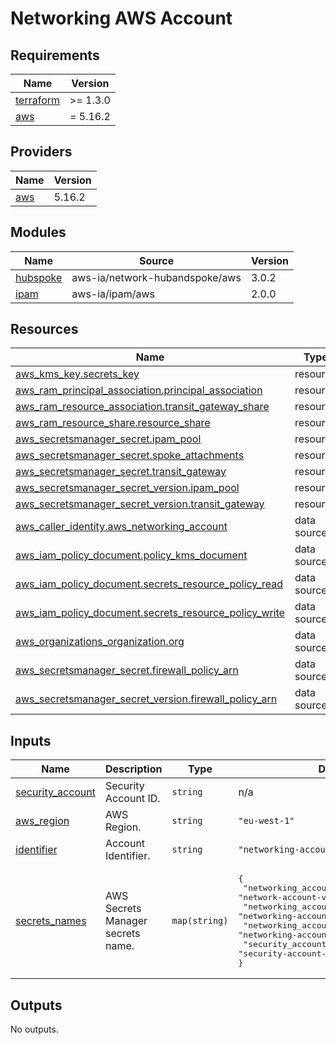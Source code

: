 <!-- BEGIN_TF_DOCS -->
# Networking AWS Account

## Requirements

| Name | Version |
|------|---------|
| <a name="requirement_terraform"></a> [terraform](#requirement\_terraform) | >= 1.3.0 |
| <a name="requirement_aws"></a> [aws](#requirement\_aws) | = 5.16.2 |

## Providers

| Name | Version |
|------|---------|
| <a name="provider_aws"></a> [aws](#provider\_aws) | 5.16.2 |

## Modules

| Name | Source | Version |
|------|--------|---------|
| <a name="module_hubspoke"></a> [hubspoke](#module\_hubspoke) | aws-ia/network-hubandspoke/aws | 3.0.2 |
| <a name="module_ipam"></a> [ipam](#module\_ipam) | aws-ia/ipam/aws | 2.0.0 |

## Resources

| Name | Type |
|------|------|
| [aws_kms_key.secrets_key](https://registry.terraform.io/providers/hashicorp/aws/5.16.2/docs/resources/kms_key) | resource |
| [aws_ram_principal_association.principal_association](https://registry.terraform.io/providers/hashicorp/aws/5.16.2/docs/resources/ram_principal_association) | resource |
| [aws_ram_resource_association.transit_gateway_share](https://registry.terraform.io/providers/hashicorp/aws/5.16.2/docs/resources/ram_resource_association) | resource |
| [aws_ram_resource_share.resource_share](https://registry.terraform.io/providers/hashicorp/aws/5.16.2/docs/resources/ram_resource_share) | resource |
| [aws_secretsmanager_secret.ipam_pool](https://registry.terraform.io/providers/hashicorp/aws/5.16.2/docs/resources/secretsmanager_secret) | resource |
| [aws_secretsmanager_secret.spoke_attachments](https://registry.terraform.io/providers/hashicorp/aws/5.16.2/docs/resources/secretsmanager_secret) | resource |
| [aws_secretsmanager_secret.transit_gateway](https://registry.terraform.io/providers/hashicorp/aws/5.16.2/docs/resources/secretsmanager_secret) | resource |
| [aws_secretsmanager_secret_version.ipam_pool](https://registry.terraform.io/providers/hashicorp/aws/5.16.2/docs/resources/secretsmanager_secret_version) | resource |
| [aws_secretsmanager_secret_version.transit_gateway](https://registry.terraform.io/providers/hashicorp/aws/5.16.2/docs/resources/secretsmanager_secret_version) | resource |
| [aws_caller_identity.aws_networking_account](https://registry.terraform.io/providers/hashicorp/aws/5.16.2/docs/data-sources/caller_identity) | data source |
| [aws_iam_policy_document.policy_kms_document](https://registry.terraform.io/providers/hashicorp/aws/5.16.2/docs/data-sources/iam_policy_document) | data source |
| [aws_iam_policy_document.secrets_resource_policy_read](https://registry.terraform.io/providers/hashicorp/aws/5.16.2/docs/data-sources/iam_policy_document) | data source |
| [aws_iam_policy_document.secrets_resource_policy_write](https://registry.terraform.io/providers/hashicorp/aws/5.16.2/docs/data-sources/iam_policy_document) | data source |
| [aws_organizations_organization.org](https://registry.terraform.io/providers/hashicorp/aws/5.16.2/docs/data-sources/organizations_organization) | data source |
| [aws_secretsmanager_secret.firewall_policy_arn](https://registry.terraform.io/providers/hashicorp/aws/5.16.2/docs/data-sources/secretsmanager_secret) | data source |
| [aws_secretsmanager_secret_version.firewall_policy_arn](https://registry.terraform.io/providers/hashicorp/aws/5.16.2/docs/data-sources/secretsmanager_secret_version) | data source |

## Inputs

| Name | Description | Type | Default | Required |
|------|-------------|------|---------|:--------:|
| <a name="input_security_account"></a> [security\_account](#input\_security\_account) | Security Account ID. | `string` | n/a | yes |
| <a name="input_aws_region"></a> [aws\_region](#input\_aws\_region) | AWS Region. | `string` | `"eu-west-1"` | no |
| <a name="input_identifier"></a> [identifier](#input\_identifier) | Account Identifier. | `string` | `"networking-account"` | no |
| <a name="input_secrets_names"></a> [secrets\_names](#input\_secrets\_names) | AWS Secrets Manager secrets name. | `map(string)` | <pre>{<br>  "networking_account_attachments": "network-account-vpc-attachments",<br>  "networking_account_ipam": "networking-account-ipam-pool-id",<br>  "networking_account_tgw": "networking-account-transit-gateway-id",<br>  "security_account": "security-account-firewall-policy-arn"<br>}</pre> | no |

## Outputs

No outputs.
<!-- END_TF_DOCS -->